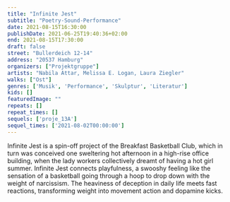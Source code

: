 ```yaml
---
title: "Infinite Jest"
subtitle: "Poetry-Sound-Performance"
date: 2021-08-15T16:30:00
publishDate: 2021-06-25T19:40:36+02:00
end: 2021-08-15T17:30:00
draft: false
street: "Bullerdeich 12-14"
address: "20537 Hamburg"
organizers: ["Projektgruppe"]
artists: "Nabila Attar, Melissa E. Logan, Laura Ziegler"
walks: ["Ost"]
genres: ['Musik', 'Performance', 'Skulptur', 'Literatur']
kids: []
featuredImage: ""
repeats: []
repeat_times: []
sequels: ['proje_13A']
sequel_times: ['2021-08-02T00:00:00']
---
```


Infinite Jest is a spin-off project of the Breakfast Basketball Club, which in turn was conceived one sweltering hot afternoon in a high-rise office building, when the lady workers collectively dreamt of having a hot girl summer. Infinite Jest connects playfulness, a swooshy feeling like the sensation of a basketball going through a hoop to drop down with the weight of narcissism. The heaviness of deception in daily life meets fast reactions, transforming weight into movement action and dopamine kicks.